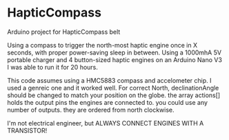 # HapticCompass
Arduino project for HapticCompass belt

Using a compass to trigger the north-most haptic engine once in X seconds, with proper power-saving sleep in between.
Using a 1000mhA 5V portable charger and 4 button-sized haptic engines on an Arduino Nano V3 I was able to run it for 20 hours.

This code assumes using a HMC5883 compass and accelometer chip. I used a genreic one and it worked well.
For correct North, declinationAngle should be changed to match your position on the globe.
the array actions[] holds the output pins the engines are connected to. you could use any number of outputs. they are ordered from north clockwise.

I'm not electrical engineer, but ALWAYS CONNECT ENGINES WITH A TRANSISTOR!
